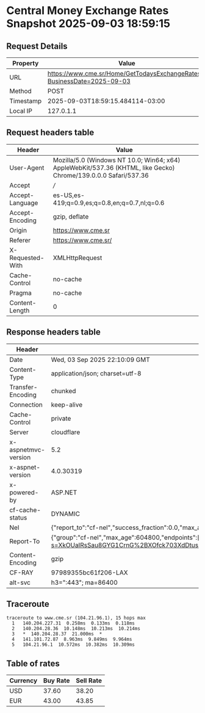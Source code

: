 # Central Money Exchange Rates Snapshot 2025-09-03 18:59:15
## Request Details

| Property | Value |
|----------|-------|
| URL | https://www.cme.sr/Home/GetTodaysExchangeRates/?BusinessDate=2025-09-03 |
| Method | POST |
| Timestamp | 2025-09-03T18:59:15.484114-03:00 |
| Local IP | 127.0.1.1 |
    
## Request headers table

| Header | Value |
|--------|-------|
| User-Agent | Mozilla/5.0 (Windows NT 10.0; Win64; x64) AppleWebKit/537.36 (KHTML, like Gecko) Chrome/139.0.0.0 Safari/537.36 |
| Accept | */* |
| Accept-Language | es-US,es-419;q=0.9,es;q=0.8,en;q=0.7,nl;q=0.6 |
| Accept-Encoding | gzip, deflate |
| Origin | https://www.cme.sr |
| Referer | https://www.cme.sr/ |
| X-Requested-With | XMLHttpRequest |
| Cache-Control | no-cache |
| Pragma | no-cache |
| Content-Length | 0 |

    
## Response headers table
| Header | Value |
|--------|-------|
| Date | Wed, 03 Sep 2025 22:10:09 GMT |
| Content-Type | application/json; charset=utf-8 |
| Transfer-Encoding | chunked |
| Connection | keep-alive |
| Cache-Control | private |
| Server | cloudflare |
| x-aspnetmvc-version | 5.2 |
| x-aspnet-version | 4.0.30319 |
| x-powered-by | ASP.NET |
| cf-cache-status | DYNAMIC |
| Nel | {"report_to":"cf-nel","success_fraction":0.0,"max_age":604800} |
| Report-To | {"group":"cf-nel","max_age":604800,"endpoints":[{"url":"https://a.nel.cloudflare.com/report/v4?s=XkOUaIRsSau8GYG1CrnG%2BXOfck703XdDtusd3Q%2BZ9ScYmNf6TRJz78rZuj%2BpF7r1tOpp5Rrv39hVhSnS8MCIm9DepmUMGgjf"}]} |
| Content-Encoding | gzip |
| CF-RAY | 97989355bc61f206-LAX |
| alt-svc | h3=":443"; ma=86400 |

## Traceroute 

```
traceroute to www.cme.sr (104.21.96.1), 15 hops max
  1   140.204.227.31  0.258ms  0.133ms  0.118ms 
  2   140.204.28.36  10.148ms  10.213ms  10.214ms 
  3   *  140.204.28.37  21.000ms  * 
  4   141.101.72.87  8.963ms  9.849ms  9.964ms 
  5   104.21.96.1  10.572ms  10.382ms  10.309ms 

```


## Table of rates

| Currency | Buy Rate | Sell Rate |
|----------|----------|-----------|
| USD | 37.60 | 38.20 |
| EUR | 43.00 | 43.85 |
